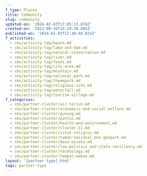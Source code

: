 ```yaml
---
f_type: Places
title: Community
slug: community
updated-on: '2024-02-03T17:05:13.078Z'
created-on: '2023-09-10T16:29:30.485Z'
published-on: '2024-02-03T17:30:40.925Z'
f_activities:
  - cms/activity-tag/beach.md
  - cms/activity-tag/lake-and-dam.md
  - cms/activity-tag/natural-conservation.md
  - cms/activity-tag/river.md
  - cms/activity-tag/foods.md
  - cms/activity-tag/city-area.md
  - cms/activity-tag/mountain.md
  - cms/activity-tag/national-park.md
  - cms/activity-tag/themepark.md
  - cms/activity-tag/religious-site.md
  - cms/activity-tag/waterfall.md
  - cms/activity-tag/tourism-village.md
f_categories:
  - cms/partner-cluster/air-terjun.md
  - cms/partner-cluster/economics-and-social-welfare.md
  - cms/partner-cluster/gunung.md
  - cms/partner-cluster/pantai.md
  - cms/partner-cluster/health-and-environment.md
  - cms/partner-cluster/cluster-11.md
  - cms/partner-cluster/situs-religius.md
  - cms/partner-cluster/taman-nasional-dan-geopark.md
  - cms/partner-cluster/desa-wisata.md
  - cms/partner-cluster/law-politics-and-state-resiliency.md
  - cms/partner-cluster/technology.md
  - cms/partner-cluster/tempat-makan.md
layout: '[partner-type].html'
tags: partner-type
---
```



